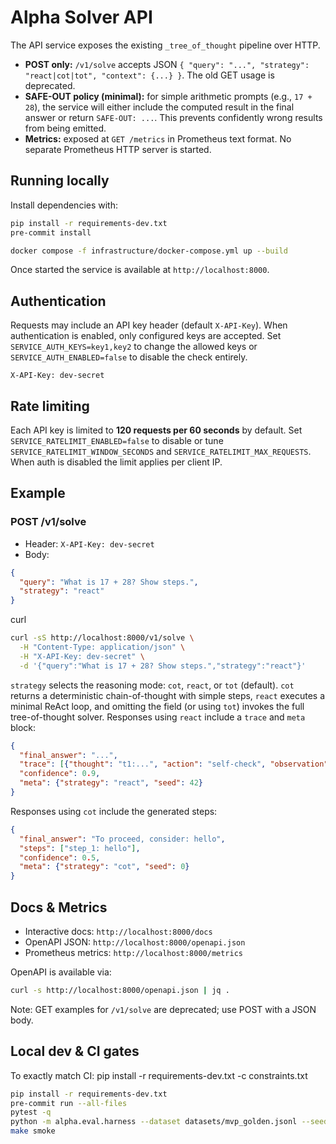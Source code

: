 # Alpha Solver API

The API service exposes the existing `_tree_of_thought` pipeline over HTTP.

- **POST only:** `/v1/solve` accepts JSON `{ "query": "...", "strategy": "react|cot|tot", "context": {...} }`. The old GET usage is deprecated.
- **SAFE-OUT policy (minimal):** for simple arithmetic prompts (e.g., `17 + 28`), the service will either include the computed result in the final answer or return `SAFE-OUT: ...`. This prevents confidently wrong results from being emitted.
- **Metrics:** exposed at `GET /metrics` in Prometheus text format. No separate Prometheus HTTP server is started.

## Running locally

Install dependencies with:

```bash
pip install -r requirements-dev.txt
pre-commit install
```

```bash
docker compose -f infrastructure/docker-compose.yml up --build
```

Once started the service is available at `http://localhost:8000`.

## Authentication

Requests may include an API key header (default `X-API-Key`). When
authentication is enabled, only configured keys are accepted. Set
`SERVICE_AUTH_KEYS=key1,key2` to change the allowed keys or
`SERVICE_AUTH_ENABLED=false` to disable the check entirely.

```
X-API-Key: dev-secret
```

## Rate limiting

Each API key is limited to **120 requests per 60 seconds** by default. Set
`SERVICE_RATELIMIT_ENABLED=false` to disable or tune
`SERVICE_RATELIMIT_WINDOW_SECONDS` and `SERVICE_RATELIMIT_MAX_REQUESTS`. When
auth is disabled the limit applies per client IP.

## Example

### POST /v1/solve

- Header: `X-API-Key: dev-secret`
- Body:

```json
{
  "query": "What is 17 + 28? Show steps.",
  "strategy": "react"
}
```

curl

```bash
curl -sS http://localhost:8000/v1/solve \
  -H "Content-Type: application/json" \
  -H "X-API-Key: dev-secret" \
  -d '{"query":"What is 17 + 28? Show steps.","strategy":"react"}'
```

`strategy` selects the reasoning mode: `cot`, `react`, or `tot` (default).
`cot` returns a deterministic chain-of-thought with simple steps, `react`
executes a minimal ReAct loop, and omitting the field (or using `tot`)
invokes the full tree-of-thought solver. Responses using `react` include a
`trace` and `meta` block:

```json
{
  "final_answer": "...",
  "trace": [{"thought": "t1:...", "action": "self-check", "observation": "deterministic reflection"}],
  "confidence": 0.9,
  "meta": {"strategy": "react", "seed": 42}
}
```

Responses using `cot` include the generated steps:

```json
{
  "final_answer": "To proceed, consider: hello",
  "steps": ["step_1: hello"],
  "confidence": 0.5,
  "meta": {"strategy": "cot", "seed": 0}
}
```

## Docs & Metrics

* Interactive docs: `http://localhost:8000/docs`
* OpenAPI JSON: `http://localhost:8000/openapi.json`
* Prometheus metrics: `http://localhost:8000/metrics`

OpenAPI is available via:

```bash
curl -s http://localhost:8000/openapi.json | jq .
```

Note: GET examples for `/v1/solve` are deprecated; use POST with a JSON body.

## Local dev & CI gates

To exactly match CI: pip install -r requirements-dev.txt -c constraints.txt

```bash
pip install -r requirements-dev.txt
pre-commit run --all-files
pytest -q
python -m alpha.eval.harness --dataset datasets/mvp_golden.jsonl --seed 42 --compare-baseline
make smoke
```

